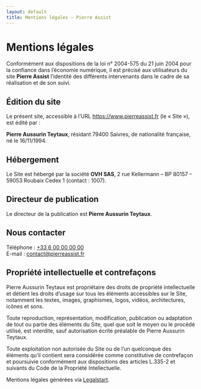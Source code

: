 ```yaml
---
layout: default
title: Mentions légales – Pierre Assist
---
```


<h1 class="text-3xl font-bold mb-6">Mentions légales</h1>

<p>Conformément aux dispositions de la loi n° 2004-575 du 21 juin 2004 pour la confiance dans l’économie numérique, il est précisé aux utilisateurs du site <strong>Pierre Assist</strong> l’identité des différents intervenants dans le cadre de sa réalisation et de son suivi.</p>

<h2 class="text-xl font-semibold mt-8 mb-2">Édition du site</h2>
<p>Le présent site, accessible à l’URL <a href="https://www.pierreassist.fr" class="text-indigo-600 hover:underline">https://www.pierreassist.fr</a> (le « Site »), est édité par :</p>
<p><strong>Pierre Aussurin Teytaux</strong>, résidant 79400 Saivres, de nationalité française, né le 16/11/1994.</p>

<h2 class="text-xl font-semibold mt-8 mb-2">Hébergement</h2>
<p>Le Site est hébergé par la société <strong>OVH SAS</strong>, 2 rue Kellermann – BP 80157 – 59053 Roubaix Cedex 1 (contact : 1007).</p>

<h2 class="text-xl font-semibold mt-8 mb-2">Directeur de publication</h2>
<p>Le directeur de la publication est <strong>Pierre Aussurin Teytaux</strong>.</p>

<h2 class="text-xl font-semibold mt-8 mb-2">Nous contacter</h2>
<p>Téléphone : <a href="tel:+33600000000" class="text-indigo-600 hover:underline">+33 6 00 00 00 00</a><br>
E-mail : <a href="mailto:contact@pierreassist.fr" class="text-indigo-600 hover:underline">contact@pierreassist.fr</a></p>

<h2 class="text-xl font-semibold mt-8 mb-2">Propriété intellectuelle et contrefaçons</h2>
<p>Pierre Aussurin Teytaux est propriétaire des droits de propriété intellectuelle et détient les droits d’usage sur tous les éléments accessibles sur le Site, notamment les textes, images, graphismes, logos, vidéos, architectures, icônes et sons.</p>
<p>Toute reproduction, représentation, modification, publication ou adaptation de tout ou partie des éléments du Site, quel que soit le moyen ou le procédé utilisé, est interdite, sauf autorisation écrite préalable de Pierre Aussurin Teytaux.</p>
<p>Toute exploitation non autorisée du Site ou de l’un quelconque des éléments qu’il contient sera considérée comme constitutive de contrefaçon et poursuivie conformément aux dispositions des articles L.335-2 et suivants du Code de la Propriété Intellectuelle.</p>

<p class="mt-6 text-sm text-gray-500">Mentions légales générées via <a href="https://www.legalstart.fr">Legalstart</a>.</p>
